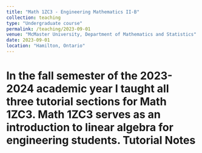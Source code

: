 ```yaml
---
title: "Math 1ZC3 - Engineering Mathematics II-B"
collection: teaching
type: "Undergraduate course"
permalink: /teaching/2023-09-01
venue: "McMaster University, Department of Mathematics and Statistics"
date: 2023-09-01
location: "Hamilton, Ontario"
---
```


In the fall semester of the 2023-2024 academic year I taught all three tutorial sections for Math 1ZC3. Math 1ZC3 serves as an introduction to linear algebra for engineering students.
Tutorial Notes
======
